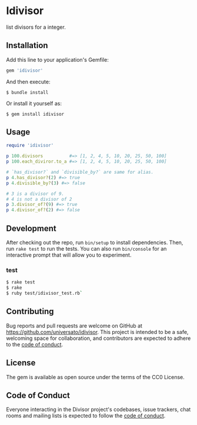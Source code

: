 # Idivisor

list divisors for a integer.

## Installation

Add this line to your application's Gemfile:

```ruby
gem 'idivisor'
```

And then execute:

    $ bundle install

Or install it yourself as:

    $ gem install idivisor

## Usage

```rb
require 'idivisor'

p 100.divisors          #=> [1, 2, 4, 5, 10, 20, 25, 50, 100]
p 100.each_diviror.to_a #=> [1, 2, 4, 5, 10, 20, 25, 50, 100]

# `has_divisor?` and `divisible_by?` are same for alias.
p 4.has_divisor?(2) #=> true
p 4.divisible_by?(3) #=> false

# 3 is a divisor of 9.
# 4 is not a divisor of 2
p 3.divisor_of?(9) #=> true
p 4.divisor_of?(2) #=> false
```

## Development

After checking out the repo, run `bin/setup` to install dependencies. Then, run `rake test` to run the tests. You can also run `bin/console` for an interactive prompt that will allow you to experiment.

### test

```bash
$ rake test
$ rake
$ ruby test/idivisor_test.rb`
```

## Contributing

Bug reports and pull requests are welcome on GitHub at https://github.com/universato/idivisor. This project is intended to be a safe, welcoming space for collaboration, and contributors are expected to adhere to the [code of conduct](https://github.com/universato/idivisor/blob/master/CODE_OF_CONDUCT.md).


## License

The gem is available as open source under the terms of the CC0 License.

## Code of Conduct

Everyone interacting in the Divisor project's codebases, issue trackers, chat rooms and mailing lists is expected to follow the [code of conduct](https://github.com/universato/divisor/blob/master/CODE_OF_CONDUCT.md).
